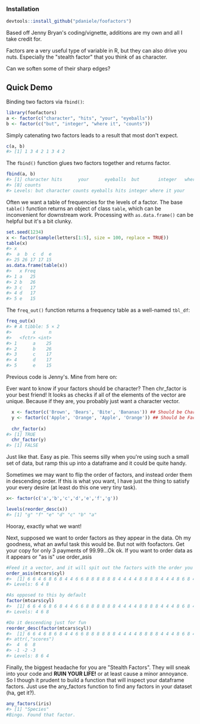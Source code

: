 
<!-- README.md is generated from README.Rmd. Please edit that file -->
### Installation

``` r
devtools::install_github("pdaniele/foofactors")
```

Based off Jenny Bryan's coding/vignette, additions are my own and all I take credit for.

Factors are a very useful type of variable in R, but they can also drive you nuts. Especially the "stealth factor" that you think of as character.

Can we soften some of their sharp edges?

Quick Demo
----------

Binding two factors via `fbind()`:

``` r
library(foofactors)
a <- factor(c("character", "hits", "your", "eyeballs"))
b <- factor(c("but", "integer", "where it", "counts"))
```

Simply catenating two factors leads to a result that most don't expect.

``` r
c(a, b)
#> [1] 1 3 4 2 1 3 4 2
```

The `fbind()` function glues two factors together and returns factor.

``` r
fbind(a, b)
#> [1] character hits      your      eyeballs  but       integer   where it 
#> [8] counts   
#> Levels: but character counts eyeballs hits integer where it your
```

Often we want a table of frequencies for the levels of a factor. The base `table()` function returns an object of class `table`, which can be inconvenient for downstream work. Processing with `as.data.frame()` can be helpful but it's a bit clunky.

``` r
set.seed(1234)
x <- factor(sample(letters[1:5], size = 100, replace = TRUE))
table(x)
#> x
#>  a  b  c  d  e 
#> 25 26 17 17 15
as.data.frame(table(x))
#>   x Freq
#> 1 a   25
#> 2 b   26
#> 3 c   17
#> 4 d   17
#> 5 e   15
```

The `freq_out()` function returns a frequency table as a well-named `tbl_df`:

``` r
freq_out(x)
#> # A tibble: 5 × 2
#>        x     n
#>   <fctr> <int>
#> 1      a    25
#> 2      b    26
#> 3      c    17
#> 4      d    17
#> 5      e    15
```

Previous code is Jenny's. Mine from here on:

Ever want to know if your factors should be character? Then chr\_factor is your best friend! It looks as checks if all of the elements of the vector are unique. Because if they are, you probably just want a character vector.

``` r
  x <- factor(c('Brown', 'Bears', 'Bite', 'Bananas')) ## Should be Character
  y <- factor(c('Apple', 'Orange', 'Apple', 'Orange')) ## Should be Factor
  
  chr_factor(x)
#> [1] TRUE
  chr_factor(y)
#> [1] FALSE
```

Just like that. Easy as pie. This seems silly when you're using such a small set of data, but ramp this up into a dataframe and it could be quite handy.

Sometimes we may want to flip the order of factors, and instead order them in descending order. If this is what you want, I have just the thing to satisfy your every desire (at least do this one very tiny task).

``` r
x<- factor(c('a','b','c','d','e','f','g'))

levels(reorder_desc(x))
#> [1] "g" "f" "e" "d" "c" "b" "a"
```

Hooray, exactly what we want!

Next, supposed we want to order factors as they appear in the data. Oh my goodness, what an awful task this would be. But not with foofactors. Get your copy for only 3 payments of 99.99...Ok ok. If you want to order data as it appears or "as is" use order\_asis

``` r
#Feed it a vector, and it will spit out the factors with the order you want
order_asis(mtcars$cyl)
#>  [1] 6 6 4 6 8 6 8 4 4 6 6 8 8 8 8 8 8 4 4 4 4 8 8 8 8 4 4 4 8 6 8 4
#> Levels: 6 4 8

#As opposed to this by default
factor(mtcars$cyl)
#>  [1] 6 6 4 6 8 6 8 4 4 6 6 8 8 8 8 8 8 4 4 4 4 8 8 8 8 4 4 4 8 6 8 4
#> Levels: 4 6 8

#Do it descending just for fun
reorder_desc(factor(mtcars$cyl))
#>  [1] 6 6 4 6 8 6 8 4 4 6 6 8 8 8 8 8 8 4 4 4 4 8 8 8 8 4 4 4 8 6 8 4
#> attr(,"scores")
#>  4  6  8 
#> -1 -2 -3 
#> Levels: 8 6 4
```

Finally, the biggest headache for you are "Stealth Factors". They will sneak into your code and <strong>RUIN YOUR LIFE!</strong> or at least cause a minor annoyance. So I though it prudent to build a function that will inspect your dataframe factors. Just use the any\_factors function to find any factors in your dataset (ha, get it?).

``` r
any_factors(iris)
#> [1] "Species"
#Bingo. Found that factor.
```
